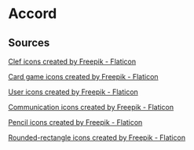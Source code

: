 # Accord

## Sources
<a href="https://www.flaticon.com/free-icons/clef" title="clef icons">Clef icons created by Freepik - Flaticon</a>

<a href="https://www.flaticon.com/free-icons/card-game" title="Card game icons">Card game icons created by Freepik - Flaticon</a>

<a href="https://www.flaticon.com/free-icons/user" title="user icons">User icons created by Freepik - Flaticon</a>

<a href="https://www.flaticon.com/free-icons/communication" title="communication icons">Communication icons created by Freepik - Flaticon</a>

<a href="https://www.flaticon.com/free-icons/pencil" title="pencil icons">Pencil icons created by Freepik - Flaticon</a>

<a href="https://www.flaticon.com/free-icons/rounded-rectangle" title="rounded-rectangle icons">Rounded-rectangle icons created by Freepik - Flaticon</a>
